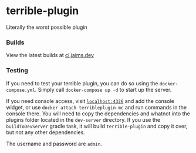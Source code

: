 # terrible-plugin
Literally the worst possible plugin

### Builds
View the latest builds at [ci.jaims.dev](https://ci.jaims.dev/job/terrible-plugin)

### Testing
If you need to test your terrible plugin, you can do so using the `docker-compose.yml`. Simply call `docker-compose up -d` to start up the server.

If you need console access, visit [`localhost:4326`](http://localhost:4326) and add the console widget, or use `docker attach terribleplugin-mc` and run commands in the console there. You will need to copy the dependencies and whatnot into the plugins folder located in the `dev-server` directory. If you use the `buildToDevServer` gradle task, it will build `terrible-plugin` and copy it over, but not any other dependencies.

The username and password are `admin`.
